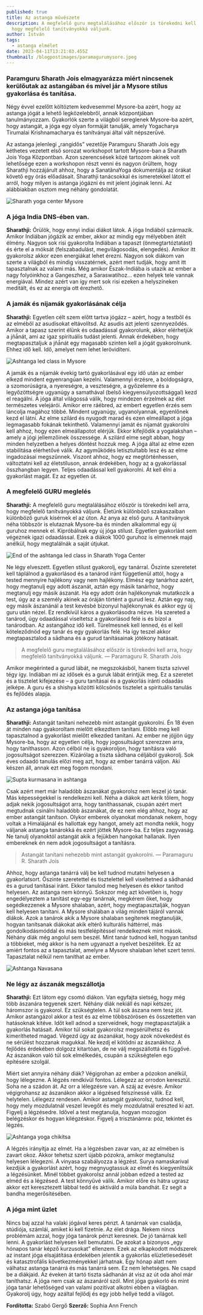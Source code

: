 ```yaml
---
published: true
title: Az astanga művészete
description: A megfelelő guru megtalálásához először is törekedni kell arra,
  hogy megfelelő tanítványokká váljunk.
author: István
tags:
  - astanga elmélet
date: 2023-04-11T13:21:03.455Z
thumbnail: /blogpostimages/paramagurumysore.jpeg
---
```

### Paramguru Sharath Jois elmagyarázza miért nincsenek kerülőutak az astangában és mivel jár a Mysore stílus gyakorlása és tanítása.

Négy évvel ezelőtt költöztem kedvesemmel Mysore-ba azért, hogy az astanga jógát a lehető legközelebbről, annak központjában tanulmányozzam. Gyakorlók szerte a világból sereglenek Mysore-ba azért, hogy astangát, a jóga egy olyan formáját tanulják, amely Yogacharya Tirumalai Krishnamacharya és tanítványai által vált népszerűvé.

Az astanga jelenlegi „rangidős” vezetője Paramguru Sharath Jois egy kéthetes vezetett első sorozat workshopot tartott Mysore-ban a Sharath Jois Yoga Központban. Azon szerencsések közé tartozom akinek volt lehetősége ezen a workshopon részt venni és nagyon örültem, hogy Sharathji hozzájárult ahhoz, hogy a SanatãnaYoga dokumentálja az órákat követő egy órás előadásait. Sharathji tanácsokkal és ismeretekkel látott el arról, hogy milyen is astanga jógázni és mit jelent jóginak lenni. Az alábbiakban osztom meg néhány gondolatát.

![Sharath yoga center Mysore](/blogpostimages/2.jpg)

### A jóga India DNS-ében van.

**Sharathji:** Örülök, hogy ennyi indiai diákot látok. A jóga Indiából származik. Amikor Indiában jógázik az ember, akkor az mindig egy mélyebben átélt élmény. Nagyon sok risi gyakorolta Indiában a tapaszt (önmegtartóztatást) és érte el a móksát (felszabadulást, megvilágosodás, elengedés). Amikor itt gyakorolsz akkor ezen energiákat lehet érezni. Nagyon sok diákom van szerte a világból és mindig visszatérnek, azért mert tudják, hogy amit itt tapasztalnak az valami más. Még amikor Észak-Indiába is utazik az ember a nagy folyóinkhoz a Gangeszhez, a Saraswatihoz… ezen helyek tele vannak energiával. Mindez azért van így mert sok risi ezeken a helyszíneken meditált, és ez az energia ott érezhető.

### A jamák és nijamák gyakorlásának célja

**Sharathji:**  Egyetlen célt szem előtt tartva jógázz – azért, hogy a testből és az elméből az asudisokat eltávolítsd. Az asudis azt jelenti szennyeződés. Amikor a tapasz szerint élünk és odaadással gyakorolunk, akkor elérhetjük a jñā́nát, ami az igaz spirituális tudást jelenti. Annak érdekében, hogy megtapasztaljuk a jñā́nát egy magasabb szinten kell a jógát gyakorolnunk. Ehhez idő kell. Idő, amelyet nem lehet lerövidíteni.

![Ashtanga led class in Mysore](/blogpostimages/3.jpg)

A jamák és a nijamák évekig tartó gyakorlásával egy idő után az ember elkezd mindent egyenrangúan kezelni. Valamennyi érzésre, a boldogságra, a szomorúságra, a nyereségre, a veszteségre, a győzelemre és a legyőzöttségre ugyanúgy a samathával (belső kiegyensúlyozottsággal) kezd el reagálni. A jóga által világossá válik, hogy mindezen érzelmek az élet természetes velejárói. Amikor erre ráébred, az embert egyetlen érzés sem láncolja magához többé. Mindent ugyanúgy, ugyanolyannak, egyenlőnek kezd el látni. Az elme szilárd és nyugodt marad és ezen elmeállapot a jóga legmagasabb fokának tekinthető. Valamennyi jamát és nijamát gyakorolni kell ahhoz, hogy ezen elmeállapotot elérjük. Ekkor kifejlődik a yogalakshan – amely a jógi jellemzőinek összessége.
A szilárd elme segít abban, hogy minden helyzetben a helyes döntést hozzuk meg. A jóga által az elme ezen stabilitása elérhetővé válik. Az agyműködés letisztultabb lesz és az elme ingadozásai megszűnnek. Viszont ahhoz, hogy ez megtörténhessen, változtatni kell az életstíluson, annak érdekében, hogy az a gyakorlással összhangban legyen. Teljes odaadással kell gyakorolni. Át kell élni a gyakorlást magát. Ez az egyetlen út.

### A megfelelő GURU meglelés

**Sharathji:** A megfelelő guru megtalálásához először is törekedni kell arra, hogy megfelelő tanítványokká váljunk. Életünk különböző szakaszaiban különböző guruk kísérnek el az úton. Az anya az első guru. A tanítványok néha többször is elutaznak Mysore-ba és minden alkalommal egy új guruhoz mennek el. Kipróbálnak egy új jóga stílust. Egyetlen gyakorlást sem végeznek igazi odaadással. Ezek a diákok 1000 guruhoz is elmennek majd anélkül, hogy megtalálnák a saját útjukat.

![End of the ashtanga led class in Sharath Yoga Center](/blogpostimages/4.jpg)

Ne légy elveszett. Egyetlen stílust gyakorolj, egy tanárral. Őszinte szeretetet kell táplálnod a gyakorlásod és a tanárod iránt függetlenül attól, hogy a tested mennyire hajlékony vagy nem hajlékony. Elmész egy tanárhoz azért, hogy megtanulj egy adott ászanát, aztán egy másik tanárhoz, hogy megtanulj egy másik ászanát. Ha egy adott órán hajlékonynak mutatkozik a test, úgy az a személy akinek az óráján történt a gurud lesz. Aztán egy nap, egy másik ászanánál a test kevésbé bizonyul hajlékonynak és akkor egy új guru után nézel. Ez rendkívül káros a gyakorlásodra nézve. Ha szereted a tanárod, úgy odaadással viseltetsz a gyakorlásod felé is és bízol a tanárodban. Az astangához idő kell. Türelmesnek kell lenned, és el kell köteleződnöd egy tanár és egy gyakorlás felé. Ha így teszel akkor megtapasztalod a sādhana és a gurud tanításainak jótékony hatásait.

> A megfelelő guru megtalálásához először is törekedni kell arra, hogy megfelelő tanítványokká váljunk.
> — Paramaguru R. Sharath Jois

Amikor megérinted a gurud lábát, ne megszokásból, hanem tiszta szívvel tégy így. Indiában mi az idősek és a guruk lábát érintjük meg. Ez a szeretet és a tisztelet kifejezése – a guru tanításai és a gyakorlás iránti odaadás jelképe. A guru és a shishya közötti kölcsönös tisztelet a spirituális tanulás és fejlődés alapja.

### Az astanga jóga tanítása

**Sharathji:** Astangát tanítani nehezebb mint astangát gyakorolni. Én 18 éven át minden nap gyakoroltam mielőtt elkezdtem tanítani. Előbb meg kell tapasztalnod a gyakorlást mielőtt elkezded tanítani. Az ember ne jöjjön úgy Mysore-ba, hogy az egyetlen célja, hogy jogosultságot szerezzen arra, hogy taníthasson. Azon célból ne is gyakoroljon, hogy tanításra való jogosultságot szerezzen. Kizárólag a tiszta sādhana céljából gyakorolj. Sok éves odaadó tanulás előzi meg azt, hogy az ember tanárrá váljon. Aki készen áll, annak ezt meg fogom mondani.

![Supta kurmasana in ashtanga ](/blogpostimages/5.jpg)

Csak azért mert már haladóbb ászanákat gyakorolsz nem leszel jó tanár. Más képességekkel is rendelkezni kell. Néha a diákok azt kérik tőlem, hogy adjak nekik jogosultságot arra, hogy taníthassanak, csupán azért mert megtudnak csinálni haladóbb ászanákat, de ez nem elég ahhoz, hogy az ember astangát tanítson. Olykor emberek olyanokat mondanak nekem, hogy voltak a Himalájánál és hallottak egy hangot, amely azt mondta nekik, hogy váljanak astanga tanárokká és ezért jöttek Mysore-ba. Ez teljes zagyvaság. Ne tanulj olyanoktól astangát akik a fejükben hangokat hallanak. Ilyen embereknek én nem adok jogosultságot a tanításra.

> Astangát tanítani nehezebb mint astangát gyakorolni.
> — Paramaguru R. Sharath Jois

Ahhoz, hogy astanga tanárrá válj be kell tudnod mutatni helyesen a gyakorlatsort. Őszinte szeretettel és tisztelettel kell viseltetned a sādhanád és a gurud tanításai iránt. Ekkor tanulod meg helyesen és ekkor tanítod helyesen. Az astanga nem könnyű. Sokszor még azt követően is, hogy engedélyeztem a tanítást egy-egy tanárnak, megkérem őket, hogy segédkezzenek a Mysore shalaban, azért, hogy megtapasztalják, hogyan kell helyesen tanítani. A Mysore shalában a világ minden tájáról vannak diákok. Azok a tanárok akik a Mysore shalaban segítenek megtanulják, hogyan tanítsanak diákokat akik eltérő kulturális háttérrel, más gondolkodásmóddal és más testfelépítéssel rendelkeznek mint mások. Néhány diák még angolul sem beszél. Mint tanár tudnod kell, hogyan tanítsd a többieket, még akkor is ha nem ugyanazt a nyelvet beszélitek. Ez az amiért fontos az a tapasztalat, amelyre a Mysore shalaban lehet szert tenni. Tapasztalat nélkül nem taníthat az ember.

![Ashtanga Navasana](/blogpostimages/6.jpg)

### Ne légy az ászanák megszállotja

**Sharathji:** Ezt látom egy csomó diákon. Van egyfajta sietség, hogy még több ászanára tegyenek szert. Néhány diák nekiáll és napi kétszer, háromszor is gyakorol. Ez szükségtelen. A túl sok ászana nem tesz jót. Amikor astangázol akkor a test és az elme többszörösen és összetetten van hatásoknak kitéve. Időt kell adnod a szerveidnek, hogy megtapasztalják a gyakorlás hatásait. Amikor túl sokat gyakorolsz megsérülhetsz és kimerítheted magad. Végezd úgy az ászanákat, hogy azok növekedést és ne sérülést hozzanak magukkal. Ne kezdj el kötődni az ászanákhoz. A fejlődés érdekében dolgozz kitartóan, de ne válj megszállottá és függővé. Az ászanákon való túl sok elmélkedés, csupán a szükségtelen ego építésére szolgál.

Miért siet annyira néhány diák? Végigrohan az ember a pózokon anélkül, hogy lélegezne. A légzés rendkívül fontos. Lélegezz az orrodon keresztül. Soha ne a szádon át. Az orr a lélegzésre van. A száj az evésre. Amikor végigrohansz az ászanákon akkor a légzésed felszínessé válik. Ez helytelen. Lélegezz rendesen. Amikor astangát gyakorolsz, tudnod kell, hogy mely mozdulatnál veszel levegőt és mely mozdulatnál ereszted ki azt. Figyelj a légzésedre. Idővel a test megtanulja, hogyan mozogjon belégzéskor és hogyan kilégzéskor. Figyelj a trisztánámra: póz, tekintet és légzés.

![Ashtanga yoga chikitsa](/blogpostimages/7.jpg)

A légzés irányítja az elmét. Ha a légzésben zavar van, az az elmében is zavart okoz. Akkor tehetsz szert újabb pózokra, amikor megtanulsz helyesen lélegezni.  A vinyasa szabályozza a légzést. Surya namaskarival kezdjük a gyakorlást azért, hogy megnyugtassuk az elmét és kiegyenlítsük a légzésünket. Minél többet gyakorolsz annál jobban edzed a tested az elméd és a légzésed. A test könnyűvé válik.
Amikor előre és hátra ugrasz akkor ezt keresztezett lábbal tedd és aktiváld a múla bandhát. Ez segít a bandha megerősítésében.

### A jóga mint üzlet

Nincs baj azzal ha valaki jógával keres pénzt. A tanárnak van családja, stúdiója, számlái, amiket ki kell fizetnie. Az élet drága. Nekem nincs problémám azzal, hogy jóga tanárok pénzt keresnek. De jó tanárnak kell lenni. A gyakorlást helyesen kell bemutatni. De azokat a bizonyos „egy hónapos tanár képző kurzusokat” ellenzem. Ezek az elkapkodott módszerek az instant jóga elsajátítása érdekében jelentik a gyakorlás elüzletiesedését és katasztrofális következményekkel járhatnak. Egy hónap alatt nem válhatsz astanga tanárrá és más tanárrá sem. Ez nem lehetséges. Ne csapd be a diákjaid. Az éveken át tartó tiszta sādhanán át visz az út oda ahol már taníthatsz.
A jóga nem csak az ászanáról szól. Mint jóga gyakorló és mint jóga tanár lehetőséged van valami pozitívat alkotni ebben a világban. Gyakorolj úgy, hogy azáltal fejlődj és egy jobb hellyé tedd a világot.

**Fordította:** Szabó Gergő
**Szerző:** Sophia Ann French